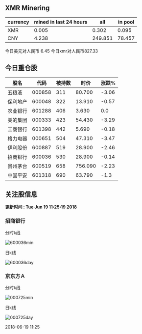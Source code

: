 ## XMR Minering

|currency|mined in last 24 hours|all|in pool|
|---|---|---|---|
|XMR|0.005|0.302|0.095|
|CNY|4.238|249.851|78.457|

今日美元对人民币 6.45	今日xmr对人民币827.33


## 今日重仓股 

|股名|代码|被持数|时价|涨跌%|
|---|---|---|---|---|
|五粮液|000858|311|80.700|-3.06|
|保利地产|600048|322|13.910|-0.57|
|农业银行|601288|406|3.630|0.0|
|美的集团|000333|423|54.430|-3.29|
|工商银行|601398|442|5.690|-0.18|
|格力电器|000651|504|47.310|-3.47|
|伊利股份|600887|519|28.900|-2.46|
|招商银行|600036|530|28.900|-0.14|
|贵州茅台|600519|658|756.090|-2.23|
|中国平安|601318|690|63.790|-1.3|

## 关注股信息
**更新时间 : Tue Jun 19 11:25:19 2018**
### 招商银行 
分时k线

![600036min](http://image.sinajs.cn/newchart/min/n/sh600036.gif)

日k线

![600036day](http://image.sinajs.cn/newchart/daily/n/sh600036.gif)

### 京东方Ａ 
分时k线

![000725min](http://image.sinajs.cn/newchart/min/n/sz000725.gif)

日k线

![000725day](http://image.sinajs.cn/newchart/daily/n/sz000725.gif)

2018-06-19 11:25